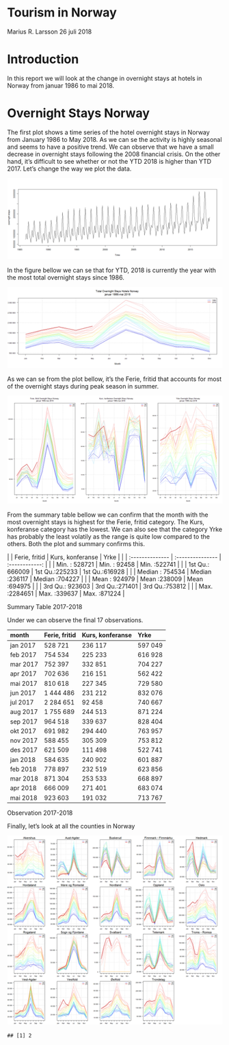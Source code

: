 Tourism in Norway
================
Marius R. Larsson
26 juli 2018

# Introduction

In this report we will look at the change in overnight stays at hotels
in Norway from januar 1986 to mai 2018.

# Overnight Stays Norway

The first plot shows a time series of the hotel overnight stays in
Norway from January 1986 to May 2018. As we can se the activity is
highly seasonal and seems to have a positive trend. We can observe that
we have a small decrease in overnight stays following the 2008 financial
crisis. On the other hand, it’s difficult to see whether or not the YTD
2018 is higher than YTD 2017. Let’s change the way we plot the
data.

![](README_files/figure-gfm/extract%20data%20and%20regular%20ts%20plot-1.png)<!-- -->

In the figure bellow we can se that for YTD, 2018 is currently the year
with the most total overnight stays since
1986.

![](README_files/figure-gfm/total%20overnight%20stays%20plot-1.png)<!-- -->

As we can se from the plot bellow, it’s the Ferie, fritid that accounts
for most of the overnight stays during peak season in
summer.

![](README_files/figure-gfm/overnight%20stays%20by%20purpose%20plot-1.png)<!-- -->

From the summary table bellow we can confirm that the month with the
most overnight stays is highest for the Ferie, fritid category. The
Kurs, konferanse category has the lowest. We can also see that the
category Yrke has probably the least volatily as the range is quite low
compared to the others. Both the plot and summary confirms this.

|  | Ferie, fritid   | Kurs, konferanse |      Yrke      |
|  | :-------------- | :--------------- | :------------: |
|  | Min. : 528721   | Min. : 92458     |  Min. :522741  |
|  | 1st Qu.: 666009 | 1st Qu.:225233   | 1st Qu.:616928 |
|  | Median : 754534 | Median :236117   | Median :704227 |
|  | Mean : 924979   | Mean :238009     |  Mean :694975  |
|  | 3rd Qu.: 923603 | 3rd Qu.:271401   | 3rd Qu.:753812 |
|  | Max. :2284651   | Max. :339637     |  Max. :871224  |

Summary Table 2017-2018

Under we can observe the final 17 observations.

| month    | Ferie, fritid | Kurs, konferanse | Yrke    |
| :------- | :------------ | :--------------- | :------ |
| jan 2017 | 528 721       | 236 117          | 597 049 |
| feb 2017 | 754 534       | 225 233          | 616 928 |
| mar 2017 | 752 397       | 332 851          | 704 227 |
| apr 2017 | 702 636       | 216 151          | 562 422 |
| mai 2017 | 810 618       | 227 345          | 729 580 |
| jun 2017 | 1 444 486     | 231 212          | 832 076 |
| jul 2017 | 2 284 651     | 92 458           | 740 667 |
| aug 2017 | 1 755 689     | 244 513          | 871 224 |
| sep 2017 | 964 518       | 339 637          | 828 404 |
| okt 2017 | 691 982       | 294 440          | 763 957 |
| nov 2017 | 588 455       | 305 309          | 753 812 |
| des 2017 | 621 509       | 111 498          | 522 741 |
| jan 2018 | 584 635       | 240 902          | 601 887 |
| feb 2018 | 778 897       | 232 519          | 623 856 |
| mar 2018 | 871 304       | 253 533          | 668 897 |
| apr 2018 | 666 009       | 271 401          | 683 074 |
| mai 2018 | 923 603       | 191 032          | 713 767 |

Observation 2017-2018

Finally, let’s look at all the counties in
Norway

![](README_files/figure-gfm/total%20overnight%20stays%20all%20counties%20Norway-1.png)<!-- -->

    ## [1] 2
